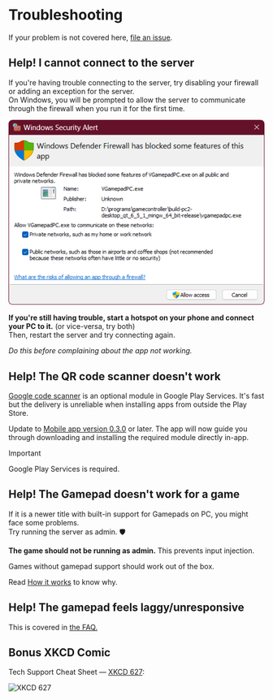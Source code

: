 
# Troubleshooting

If your problem is not covered here, [file an issue](FAQ.md#bug-reports-and-feature-requests).

## Help! I cannot connect to the server

If you're having trouble connecting to the server, try disabling your firewall or adding an exception for the server.  
On Windows, you will be prompted to allow the server to communicate through the firewall when you run it for the first time.

![Firewall](assets/VGP_UAC_Dialog.png)

**If you're still having trouble, start a hotspot on your phone and connect your PC to it.** (or vice-versa, try both)  
Then, restart the server and try connecting again.

_Do this before complaining about the app not working._

## Help! The QR code scanner doesn't work

[Google code scanner](https://developers.google.com/ml-kit/vision/barcode-scanning/code-scanner) is an optional module in Google Play Services. It's fast but the delivery is unreliable when installing apps from outside the Play Store.

Update to [Mobile app version 0.3.0](https://github.com/kitswas/VirtualGamePad-Mobile/releases/tag/v0.3.0) or later.
The app will now guide you through downloading and installing the required module directly in-app.

> [!IMPORTANT]  
> Google Play Services is required.

## Help! The Gamepad doesn't work for a game

If it is a newer title with built-in support for Gamepads on PC, you might face some problems.  
Try running the server as admin. 🛡️

**The game should not be running as admin.** This prevents input injection.

Games without gamepad support should work out of the box.

Read [How it works](https://kitswas.github.io/VirtualGamePad-PC/#how-it-works) to know why.

## Help! The gamepad feels laggy/unresponsive

This is covered in [the FAQ.](FAQ.md#feels-laggyunresponsive)

## Bonus XKCD Comic

Tech Support Cheat Sheet — [XKCD 627](https://xkcd.com/627/):

![XKCD 627](https://imgs.xkcd.com/comics/tech_support_cheat_sheet_2x.png)
